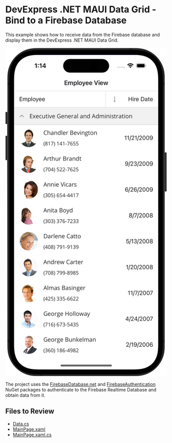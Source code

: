 # DevExpress .NET MAUI Data Grid - Bind to a Firebase Database

This example shows how to receive data from the Firebase database and display them in the DevExpress .NET MAUI Data Grid. 

<img src="img/bindFirebaseToDataGrid.png" width="660px"/>

The project uses the [FirebaseDatabase.net](https://www.nuget.org/packages/FirebaseDatabase.net) and [FirebaseAuthentication](https://www.nuget.org/packages/FirebaseAuthentication) NuGet packages to authenticate to the Firebase Realtime Database and obtain data from it.

<!-- default file list -->
## Files to Review

* [Data.cs](./Model/Data.cs)
* [MainPage.xaml](./MainPage.xaml)
* [MainPage.xaml.cs](./MainPage.xaml.cs)

<!-- default file list end -->
